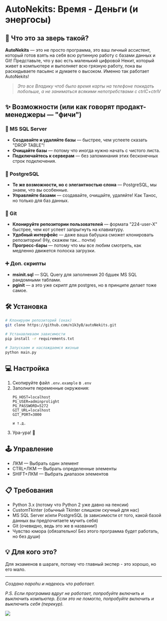 # AutoNekits: Время - Деньги (и энергосы)

## 🤔 Что это за зверь такой?

**AutoNekits** — это не просто программа, это ваш личный ассистент, который готов взять на себя всю рутинную работу с базами данных и Git! Представьте, что у вас есть маленький цифровой Некит, который живет в компьютере и выполняет всю грязную работу, пока вы раскидываете пасьянс и думаете о высоком. Именно так работает AutoNekits!

> *Это все Владику чтоб было время карты на телефоне покидать побольше, а не заниматься всякими непотребствами с ctrlC+ctrlV* 

## ✨ Возможности (или как говорят продакт-менеджеры — "фичи")

### 🔧 MS SQL Server
- **Создавайте и удаляйте базы** — быстрее, чем успеете сказать "DROP TABLE"!
- **Очищайте базы** — потому что иногда нужно начать с чистого листа.
- **Подключайтесь к серверам** — без запоминания этих бесконечных строк подключения.

### 🐘 PostgreSQL
- **Те же возможности, но с элегантностью слона** — PostgreSQL, мы знаем, что вы особенные.
- **Управляйте базами** — создавайте, очищайте, удаляйте! Как Танос, но только для баз данных.

### 🐙 Git
- **Клонируйте репозитории пользователей** — формата "224-user-X" быстрее, чем кот успеет запрыгнуть на клавиатуру.
- **Удобный интерфейс** — даже ваша бабушка сможет клонировать репозитории! (Ну, скажем так... почти)
- **Прогресс-бары** — потому что мы все любим смотреть, как медленно движется полоска загрузки.

### ➕ Доп. скрипты
- **msinit.sql** — SQL Query для заполнения 20 бдшек MS SQL рандомными таблами.
- **pginit** — а это уже скрипт для postgres, но в принципе делает тоже самое.

## 🛠️ Установка

```bash
# Клонируем репозиторий (окак)
git clone https://github.com/n1k3yB/autoNekits.git

# Устанавливаем зависимости
pip install -r requirements.txt

# Запускаем и наслаждаемся жизнью
python main.py
```

## 💻 Настройка

1. Скопируйте файл `.env.example` в `.env`
2. Заполните переменные окружения:
   ```
   PG_HOST=localhost
   PG_USER=adminprolight
   PG_PASSWORD=5272
   GIT_URL=localhost
   GIT_PORT=3000

   и т.д.
   ```
3. Ура-ура! 🌟

## 🕹️ Управление

- ЛКМ — Выбрать один элемент
- CTRL+ЛКМ — Выбрать определенные элементы
- SHIFT+ЛКМ — Выбрать диапазон элементов

## 📋 Требования

- Python 3.x (потому что Python 2 уже давно на пенсии)
- CustomTkinter (обычный Tkinter слишком скучный для нас)
- MS SQL Server и/или PostgreSQL (в зависимости от того, какой базой данных вы предпочитаете мучить себя)
- Git (очевидно, ведь это же в названии!)
- Чувство юмора (обязательно! Без этого программа будет работать, но без души)

## 💡 Для кого это?

Для экзаменов в шараге, потому что главный экспер - это хорошо, но его мало.


---

*Создано napohu и надеюсь что работает.*

*P.S. Если программа вдруг не работает, попробуйте включить и выключить компьютер. Если это не помогло, попробуйте включить и выключить себя (перекур).*

<div>
<img src="https://avatars.mds.yandex.net/i?id=59de0ae4257e09e862e6c22dad802b62_l-5644622-images-thumbs&n=13">
</div>

